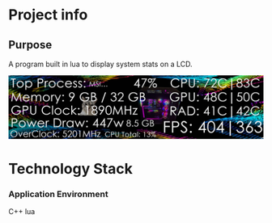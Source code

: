 # Project info

## Purpose
A program built in lua to display system stats on a LCD.

<div align="center">
<img src="https://github.com/Sapphica/ShawnaLCD/blob/main/LCD.gif"> 
</div>

# Technology Stack

### Application Environment
C++ lua